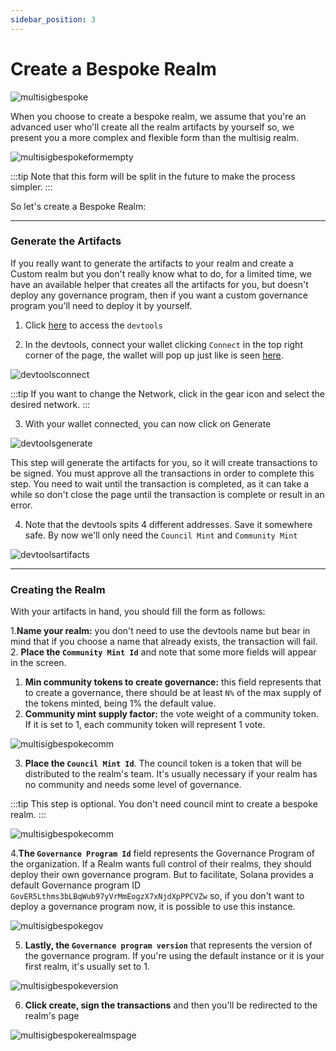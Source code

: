 ```yaml
---
sidebar_position: 3
---
```


# Create a Bespoke Realm

![multisigbespoke](/img/multisig-realm/multisig-bespoke.png)

When you choose to create a bespoke realm, we assume that you're an advanced user who'll create all the realm artifacts by yourself so, we present you a more complex and flexible form than the multisig realm.

![multisigbespokeformempty](/img/multisig-realm/multisig-bespoke-empty.png)

:::tip
Note that this form will be split in the future to make the process simpler.
:::

So let's create a Bespoke Realm:

---

### Generate the Artifacts

If you really want to generate the artifacts to your realm and create a Custom realm but you don't really know what to do, for a limited time, we have an available helper that creates all the artifacts for you, but doesn't deploy any governance program, then if you want a custom governance program you'll need to deploy it by yourself.

1. Click [here](https://solana-labs.github.io/oyster-gov/#/devtools) to access the `devtools`

2. In the devtools, connect your wallet clicking `Connect` in the top right corner of the page, the wallet will pop up just like is seen [here](./realm-wizard).

![devtoolsconnect](/img/multisig-realm/devtools-connect.png)

:::tip
If you want to change the Network, click in the gear icon and select the desired network.
:::

3. With your wallet connected, you can now click on Generate

![devtoolsgenerate](/img/multisig-realm/devtools-generate.png)

This step will generate the artifacts for you, so it will create transactions to be signed. You must approve all the transactions
in order to complete this step. You need to wait until the transaction is completed, as it can take a while so don't close the page until
the transaction is complete or result in an error.

4. Note that the devtools spits 4 different addresses. Save it somewhere safe. By now we'll only need the `Council Mint` and `Community Mint`

![devtoolsartifacts](/img/multisig-realm/devtools-artifacts.png)

---

### Creating the Realm

With your artifacts in hand, you should fill the form as follows:

1.**Name your realm:** you don't need to use the devtools name but bear in mind that if you choose a name that already exists, the transaction will fail.
2. **Place the `Community Mint Id`** and note that some more fields will appear in the screen.

   1. **Min community tokens to create governance:** this field represents that to create a governance, there should be at least `N%` of the max supply of the tokens minted, being 1% the default value.
   2. **Community mint supply factor:** the vote weight of a community token. If it is set to 1, each community token will represent 1 vote.

![multisigbespokecomm](/img/multisig-realm/multisig-bespoke-community.png)

3. **Place the `Council Mint Id`**. The council token is a token that will be distributed to the realm's team. It's usually necessary if your realm has no community and needs some level of governance.

:::tip
This step is optional. You don't need council mint to create a bespoke realm.
:::

![multisigbespokecomm](/img/multisig-realm/multisig-bespoke-council.png)

4.**The `Governance Program Id`** field represents the Governance Program of the organization. If a Realm wants full control of their realms, they should deploy their own governance program. But to facilitate, Solana provides a default Governance program ID `GovER5Lthms3bLBqWub97yVrMmEogzX7xNjdXpPPCVZw` so, if you don't want to deploy a governance program now, it is possible to use this instance.

![multisigbespokegov](/img/multisig-realm/multisig-bespoke-govtoken.png)

5. **Lastly, the `Governance program version`** that represents the version of the governance program. If you're using the default instance or it is your first realm, it's usually set to 1.

![multisigbespokeversion](/img/multisig-realm/multisig-bespoke-programversion.png)

6. **Click create, sign the transactions** and then you'll be redirected to the realm's page

![multisigbespokerealmspage](/img/multisig-realm/multisig-bespoke-realms-page.png)
